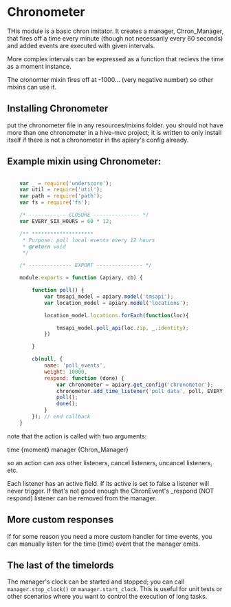 # Chronometer

THis module is a basic chron imitator. It creates a manager, Chron_Manager,
that fires off a time every minute (though not necessarily every 60 seconds)
and added events are executed with given intervals.

More complex intervals can be expressed as  a function that recievs the time as a moment instance.

The cronomter mixin fires off at -1000... (very negative number) so other mixins can use it.

## Installing Chronometer

put the chronometer file in any resources/mixins folder.
you should not have more than one chronometer in a hive-mvc project;
it is written to only install itself
if there is not a chronometer in the apiary's config already.

## Example mixin using Chronometer:

``` javascript

    var _ = require('underscore');
    var util = require('util');
    var path = require('path');
    var fs = require('fs');

    /* ------------ CLOSURE --------------- */
    var EVERY_SIX_HOURS = 60 * 12;

    /** ********************
     * Purpose: poll local events every 12 hours
     * @return void
     */

    /* -------------- EXPORT --------------- */

    module.exports = function (apiary, cb) {

        function poll() {
            var tmsapi_model = apiary.model('tmsapi');
            var location_model = apiary.model('locations');

            location_model.locations.forEach(function(loc){

                tmsapi_model.poll_api(loc.zip, _.identity);
            })

        }

        cb(null, {
            name: 'poll_events',
            weight: 10000,
            respond: function (done) {
                var chronometer = apiary.get_config('chronometer');
                chronometer.add_time_listener('poll data', poll, EVERY_SIX_HOURS);
                poll();
                done();
            }
        }); // end callback
    }


```

note that the action is called with two arguments:

time {moment}
manager {Chron_Manager}

so an action can ass other listeners, cancel listeners, uncancel listeners, etc.

Each listener has an active field. If its active is set to false a listener will never trigger.
If that's not good enough the ChronEvent's _respond (NOT respond) listener can be removed from the manager.

## More custom responses

If for some reason you need a more custom handler for time events, you can manually listen for the time (time) event
that the manager emits.

## The last of the timelords

The manager's clock can be started and stopped; you can call `manager.stop_clock()` or `manager.start_clock`.
This is useful for unit tests or other scenarios where you want to control the execution of long tasks.